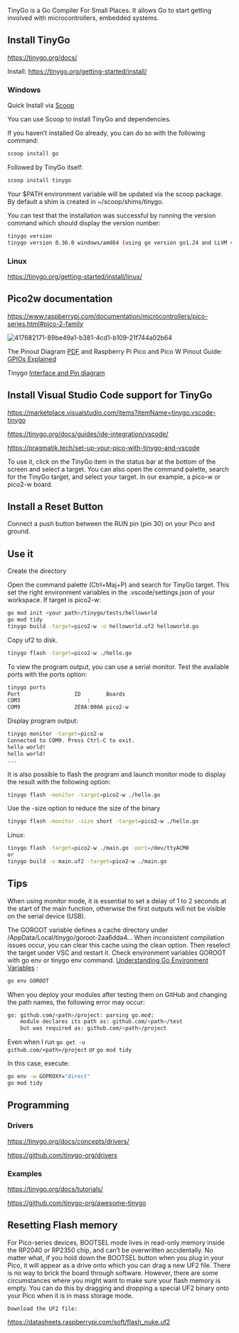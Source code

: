 TinyGo is a Go Compiler For Small Places. It allows Go to start getting involved with microcontrollers, embedded systems.

## Install TinyGo

https://tinygo.org/docs/

Install: https://tinygo.org/getting-started/install/

### Windows

Quick Install via [Scoop](https://mrotaru.co.uk/blog/windows-package-manager-scoop/)

You can use Scoop to install TinyGo and dependencies.

If you haven’t installed Go already, you can do so with the following command:

``` bash
scoop install go
```

Followed by TinyGo itself:

``` bash
scoop install tinygo
```

Your $PATH environment variable will be updated via the scoop package. By default a shim is created in ~/scoop/shims/tinygo.

You can test that the installation was successful by running the version command which should display the version number:

``` bash
tinygo version
tinygo version 0.36.0 windows/amd64 (using go version go1.24 and LLVM version 19.1.2)
```

### Linux

https://tinygo.org/getting-started/install/linux/

## Pico2w documentation

https://www.raspberrypi.com/documentation/microcontrollers/pico-series.html#pico-2-family

![417682171-89be49a1-b381-4cd1-b109-21f744a02b64](https://github.com/user-attachments/assets/37f50285-c34e-4ee5-be57-5646e404991e)

The Pinout Diagram [PDF](https://datasheets.raspberrypi.com/pico/Pico-2-Pinout.pdf) and Raspberry Pi Pico and Pico W Pinout Guide: [GPIOs Explained](https://randomnerdtutorials.com/raspberry-pi-pico-w-pinout-gpios)

Tinygo [Interface and Pin diagram](https://tinygo.org/docs/reference/microcontrollers/pico2-w/)

## Install Visual Studio Code support for TinyGo

https://marketplace.visualstudio.com/items?itemName=tinygo.vscode-tinygo

https://tinygo.org/docs/guides/ide-integration/vscode/

https://pragmatik.tech/set-up-your-pico-with-tinygo-and-vscode

To use it, click on the TinyGo item in the status bar at the bottom of the screen and select a target. You can also open the command palette, search for the TinyGo target, and select your target. In our example, a pico-w or pico2-w board.

## Install a Reset Button

Connect a push button between the RUN pin (pin 30) on your Pico and ground.

## Use it

Create the directory

Open the command palette (Ctrl+Maj+P) and search for TinyGo target.
This set the right environment variables in the .vscode/settings.json of your workspace. If target is pico2-w:

``` bash
go mod init <your path>/tinygo/tests/helloworld
go mod tidy
tinygo build -target=pico2-w -o helloworld.uf2 helloworld.go
```

Copy uf2 to disk.

``` bash
tinygo flash -target=pico2-w ./hello.go
```

To view the program output, you can use a serial monitor.
Test the available ports with the ports option:

``` bash
tinygo ports
Port                 ID        Boards
COM3                     :     
COM9                 2E8A:000A pico2-w
```

Display program output:

``` bash
tinygo monitor -target=pico2-w
Connected to COM9. Press Ctrl-C to exit.
hello world!
hello world!
...
```
It is also possible to flash the program and launch monitor mode to display the result with the following option:
``` bash
tinygo flash -monitor -target=pico2-w ./hello.go
```

Use the -size option to reduce the size of the binary
``` bash
tinygo flash -monitor -size short -target=pico2-w ./hello.go
```

Linux:

``` bash
tinygo flash -target=pico2-w ./main.go -port=/dev/ttyACM0
or
tinygo build -o main.uf2 -target=pico2-w ./main.go
```

## Tips

When using monitor mode, it is essential to set a delay of 1 to 2 seconds at the start of the main function, otherwise the first outputs will not be visible on the serial device (USB).

The GOROOT variable defines a cache directory under <user>/AppData/Local/tinygo/goroot-2aa6dda4...
When inconsistent compilation issues occur, you can clear this cache using the clean option.
Then reselect the target under VSC and restart it.
Check environment variables GOROOT with go env or tinygo env command. [Understanding Go Environment Variables](https://medium.com/@dilandashintha/understanding-go-env-1109bcba9a9c) :

``` bash
go env GOROOT
```

When you deploy your modules after testing them on GitHub and changing the path names, the following error may occur:

``` bash
go: github.com/<path>/project: parsing go.mod:
    module declares its path as: github.com/<path>/test
    but was required as: github.com/<path>/project
```

Even when I run <code>go get -u github.com/\<path\>/project</code> or
<code>go mod tidy</code>

In this case, execute:

``` bash
go env -w GOPROXY="direct"
go mod tidy
```

## Programming

### Drivers

https://tinygo.org/docs/concepts/drivers/

https://github.com/tinygo-org/drivers

### Examples

https://tinygo.org/docs/tutorials/

https://github.com/tinygo-org/awesome-tinygo


## Resetting Flash memory

For Pico-series devices, BOOTSEL mode lives in read-only memory inside the RP2040 or RP2350 chip, and can’t be overwritten accidentally. No matter what, if you hold down the BOOTSEL button when you plug in your Pico, it will appear as a drive onto which you can drag a new UF2 file. There is no way to brick the board through software. However, there are some circumstances where you might want to make sure your flash memory is empty. You can do this by dragging and dropping a special UF2 binary onto your Pico when it is in mass storage mode.

    Download the UF2 file:
    
https://datasheets.raspberrypi.com/soft/flash_nuke.uf2





